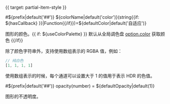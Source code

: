 {{ target: partial-item-style }}

#${prefix|default('##')} ${colorName|default('color')}(string{{if: ${hasCallback} }}|Function{{/if}})=${defaultColor|default('自适应')}

图形的颜色。{{ if: ${useColorPalette} }} 默认从全局调色盘 [option.color](/zh/option.html#color) 获取颜色 {{/if}}

除了颜色字符串外，支持使用数组表示的 RGBA 值，例如：

```ts
// 纯白色
[1, 1, 1, 1]
```

使用数组表示的时候，每个通道可以设置大于 1 的值用于表示 HDR 的色值。


#${prefix|default('##')} opacity(number) = ${defaultOpacity|default(1)}

图形的不透明度。
